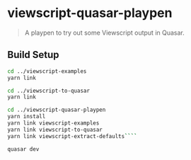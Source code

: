 # viewscript-quasar-playpen

> A playpen to try out some Viewscript output in Quasar.

## Build Setup

``` bash
cd ../viewscript-examples
yarn link

cd ../viewscript-to-quasar
yarn link

cd ../viewscript-quasar-playpen
yarn install
yarn link viewscript-examples
yarn link viewscript-to-quasar
yarn link viewscript-extract-defaults````

quasar dev
```

